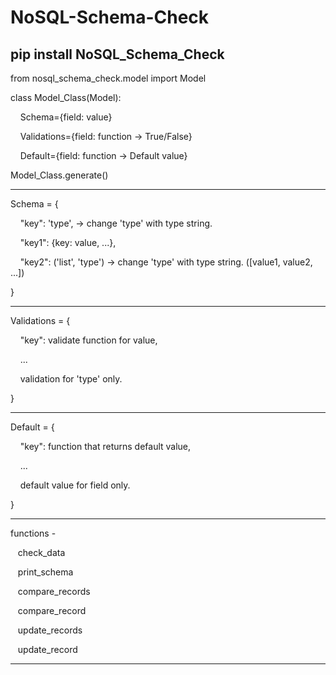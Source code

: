 # NoSQL-Schema-Check

## pip install NoSQL_Schema_Check

from nosql_schema_check.model import Model

class Model_Class(Model):

&nbsp;&nbsp;&nbsp;&nbsp;Schema={field: value}

&nbsp;&nbsp;&nbsp;&nbsp;Validations={field: function -> True/False}

&nbsp;&nbsp;&nbsp;&nbsp;Default={field: function -> Default value}

Model_Class.generate()

---

Schema = {
    
&nbsp;&nbsp;&nbsp;&nbsp;"key": 'type', -> change 'type' with type string.
    
&nbsp;&nbsp;&nbsp;&nbsp;"key1": {key: value, ...},
    
&nbsp;&nbsp;&nbsp;&nbsp;"key2": ('list', 'type') -> change 'type' with type string. ([value1, value2, ...])

}

---

Validations = {
    
&nbsp;&nbsp;&nbsp;&nbsp;"key": validate function for value,
    
&nbsp;&nbsp;&nbsp;&nbsp;...

&nbsp;&nbsp;&nbsp;&nbsp;validation for 'type' only.

}

---

Default = {
    
&nbsp;&nbsp;&nbsp;&nbsp;"key": function that returns default value,

&nbsp;&nbsp;&nbsp;&nbsp;...

&nbsp;&nbsp;&nbsp;&nbsp;default value for field only.

}

---

functions - 

&nbsp;&nbsp;&nbsp;check_data

&nbsp;&nbsp;&nbsp;print_schema

&nbsp;&nbsp;&nbsp;compare_records

&nbsp;&nbsp;&nbsp;compare_record

&nbsp;&nbsp;&nbsp;update_records

&nbsp;&nbsp;&nbsp;update_record

---
